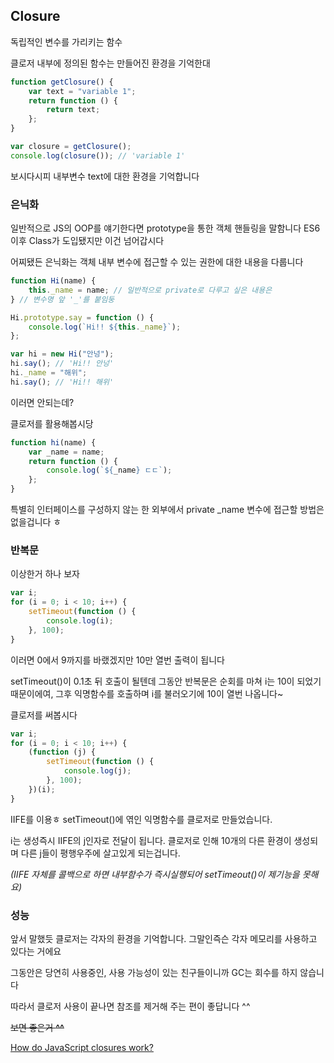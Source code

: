 ## Closure

독립적인 변수를 가리키는 함수

클로저 내부에 정의된 함수는 만들어진 환경을 기억한대

```jsx
function getClosure() {
	var text = "variable 1";
	return function () {
		return text;
	};
}

var closure = getClosure();
console.log(closure()); // 'variable 1'
```

보시다시피 내부변수 text에 대한 환경을 기억합니다

### 은닉화

일반적으로 JS의 OOP를 얘기한다면 prototype을 통한 객체 핸들링을 말함니다 ES6이후 Class가 도입됐지만 이건 넘어갑시다

어찌됐든 은닉화는 객체 내부 변수에 접근할 수 있는 권한에 대한 내용을 다룹니다

```jsx
function Hi(name) {
	this._name = name; // 일반적으로 private로 다루고 싶은 내용은
} // 변수명 앞 '_'를 붙임둥

Hi.prototype.say = function () {
	console.log(`Hi!! ${this._name}`);
};

var hi = new Hi("안넝");
hi.say(); // 'Hi!! 안넝'
hi._name = "해위";
hi.say(); // 'Hi!! 해위'
```

이러면 안되는데?

클로저를 활용해봅시당

```jsx
function hi(name) {
	var _name = name;
	return function () {
		console.log(`${_name} ㄷㄷ`);
	};
}
```

특별히 인터페이스를 구성하지 않는 한 외부에서 private \_name 변수에 접근할 방법은 없을겁니다 ㅎ

### 반복문

이상한거 하나 보자

```jsx
var i;
for (i = 0; i < 10; i++) {
	setTimeout(function () {
		console.log(i);
	}, 100);
}
```

이러면 0에서 9까지를 바랬겠지만 10만 열번 출력이 됩니다

setTimeout()이 0.1초 뒤 호출이 될텐데 그동안 반복문은 순회를 마쳐 i는 10이 되었기 때문이에여, 그후 익명함수를 호출하며 i를 불러오기에 10이 열번 나옵니다~

클로저를 써봅시다

```jsx
var i;
for (i = 0; i < 10; i++) {
	(function (j) {
		setTimeout(function () {
			console.log(j);
		}, 100);
	})(i);
}
```

IIFE를 이용ㅎ setTimeout()에 엮인 익명함수를 클로저로 만들었습니다.

i는 생성즉시 IIFE의 j인자로 전달이 됩니다. 클로저로 인해 10개의 다른 환경이 생성되며 다른 j들이 평행우주에 살고있게 되는겁니다.

_(IIFE 자체를 콜백으로 하면 내부함수가 즉시실행되어 setTimeout()이 제기능을 못해요)_

### 성능

앞서 말했듯 클로저는 각자의 환경을 기억합니다. 그말인즉슨 각자 메모리를 사용하고 있다는 거에요

그동안은 당연히 사용중인, 사용 가능성이 있는 친구들이니까 GC는 회수를 하지 않습니다

따라서 클로저 사용이 끝나면 참조를 제거해 주는 편이 좋답니다 ^^

~~보면 좋은거 **^^**~~

[How do JavaScript closures work?](https://stackoverflow.com/questions/111102/how-do-javascript-closures-work)
